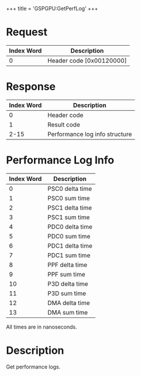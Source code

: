 +++
title = 'GSPGPU:GetPerfLog'
+++

# Request

| Index Word | Description                |
|------------|----------------------------|
| 0          | Header code \[0x00120000\] |

# Response

| Index Word | Description                    |
|------------|--------------------------------|
| 0          | Header code                    |
| 1          | Result code                    |
| 2-15       | Performance log info structure |

# Performance Log Info

| Index Word | Description     |
|------------|-----------------|
| 0          | PSC0 delta time |
| 1          | PSC0 sum time   |
| 2          | PSC1 delta time |
| 3          | PSC1 sum time   |
| 4          | PDC0 delta time |
| 5          | PDC0 sum time   |
| 6          | PDC1 delta time |
| 7          | PDC1 sum time   |
| 8          | PPF delta time  |
| 9          | PPF sum time    |
| 10         | P3D delta time  |
| 11         | P3D sum time    |
| 12         | DMA delta time  |
| 13         | DMA sum time    |

All times are in nanoseconds.

# Description

Get performance logs.